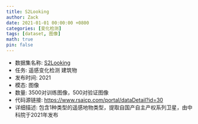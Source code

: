 ```yaml
---
title: S2Looking
author: Zack
date: 2021-01-01 00:00:00 +0800
categories: [变化检测]
tags: [dataset, 图像]
math: true
pin: false
---
```

- 数据集名称: [S2Looking](https://www.rsaicp.com/portal/dataDetail?id=30)
- 任务: 遥感变化检测 建筑物
- 发布时间: 2021
- 模态: 图像
- 数量: 3500对训练图像，500对验证图像
- 代码源链接: https://www.rsaicp.com/portal/dataDetail?id=30
- 详细描述: 包含1种类型的遥感地物类型，提取自国产自主产权系列卫星，由中科院于2021年发布
